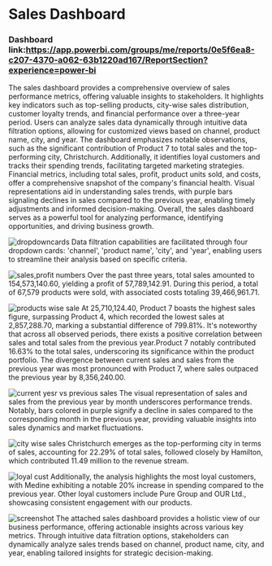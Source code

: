# Sales Dashboard
### Dashboard link:https://app.powerbi.com/groups/me/reports/0e5f6ea8-c207-4370-a062-63b1220ad167/ReportSection?experience=power-bi
The sales dashboard provides a comprehensive overview of sales performance metrics, offering valuable insights to stakeholders. It highlights key indicators such as top-selling products, city-wise sales distribution, customer loyalty trends, and financial performance over a three-year period. Users can analyze sales data dynamically through intuitive data filtration options, allowing for customized views based on channel, product name, city, and year. The dashboard emphasizes notable observations, such as the significant contribution of Product 7 to total sales and the top-performing city, Christchurch. Additionally, it identifies loyal customers and tracks their spending trends, facilitating targeted marketing strategies. Financial metrics, including total sales, profit, product units sold, and costs, offer a comprehensive snapshot of the company's financial health. Visual representations aid in understanding sales trends, with purple bars signaling declines in sales compared to the previous year, enabling timely adjustments and informed decision-making. Overall, the sales dashboard serves as a powerful tool for analyzing performance, identifying opportunities, and driving business growth.


![dropdowncards](https://github.com/Junaidhasan373/Sales-Daashboard/assets/138038159/93aaabd1-3370-428d-bf5c-63ac31c73878)
Data filtration capabilities are facilitated through four dropdown cards: 'channel', 'product name', 'city', and 'year', enabling users to streamline their analysis based on specific criteria.


![sales,profit numbers](https://github.com/Junaidhasan373/Sales-Daashboard/assets/138038159/d59aa33b-7aa4-4ff9-87d2-90f845e16328)
Over the past three years, total sales amounted to 154,573,140.60, yielding a profit of 57,789,142.91. During this period, a total of 67,579 products were sold, with associated costs totaling 39,466,961.71.



![products wise sale](https://github.com/Junaidhasan373/Sales-Daashboard/assets/138038159/d0bd84a3-f433-4280-80ae-0165fa265b70)
At 25,710,124.40, Product 7 boasts the highest sales figure, surpassing Product 4, which recorded the lowest sales at 2,857,288.70, marking a substantial difference of 799.81%. It's noteworthy that across all observed periods, there exists a positive correlation between sales and total sales from the previous year.Product 7 notably contributed 16.63% to the total sales, underscoring its significance within the product portfolio. The divergence between current sales and sales from the previous year was most pronounced with Product 7, where sales outpaced the previous year by 8,356,240.00.



![current yesr vs previous sales](https://github.com/Junaidhasan373/Sales-Daashboard/assets/138038159/60f1baa8-6368-4164-ac3d-d9775d4877fb)
The visual representation of sales and sales from the previous year by month underscores performance trends. Notably, bars colored in purple signify a decline in sales compared to the corresponding month in the previous year, providing valuable insights into sales dynamics and market fluctuations.



![city wise sales](https://github.com/Junaidhasan373/Sales-Daashboard/assets/138038159/c56c245a-235e-49c6-b0f2-c4ec53779232)
Christchurch emerges as the top-performing city in terms of sales, accounting for 22.29% of total sales, followed closely by Hamilton, which contributed 11.49 million to the revenue stream.



![loyal cust](https://github.com/Junaidhasan373/Sales-Daashboard/assets/138038159/0f139cde-ed04-4e98-885d-477f80ebbf2c)
Additionally, the analysis highlights the most loyal customers, with Medine exhibiting a notable 20% increase in spending compared to the previous year. Other loyal customers include Pure Group and OUR Ltd., showcasing consistent engagement with our products.




![screenshot](https://github.com/Junaidhasan373/Sales-Daashboard/assets/138038159/2258fb13-85ef-4a7b-bb31-63ef8882c5a5)
The attached sales dashboard provides a holistic view of our business performance, offering actionable insights across various key metrics. Through intuitive data filtration options, stakeholders can dynamically analyze sales trends based on channel, product name, city, and year, enabling tailored insights for strategic decision-making. 





